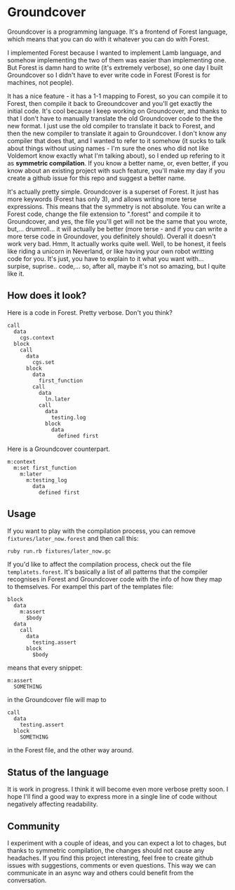 # Groundcover

Groundcover is a programming language. It's a frontend of Forest language, which means that you can do with it whatever you can do with Forest.

I implemented Forest because I wanted to implement Lamb language, and somehow implementing the two of them was easier than implementing one. But Forest is damn hard to write (it's extremely verbose), so one day I built Groundcover so I didn't have to ever write code in Forest (Forest is for machines, not people).

It has a nice feature - it has a 1-1 mapping to Forest, so you can compile it to Forest, then compile it back to Greoundcover and you'll get exactly the initial code. It's cool because I keep working on Groundcover, and thanks to that I don't have to manually translate the old Groundcover code to the the new format. I just use the old compiler to translate it back to Forest, and then the new compiler to translate it again to Groundcover. I don't know any compiler that does that, and I wanted to refer to it somehow (it sucks to talk about things without using names - I'm sure the ones who did not like Voldemort know exactly what I'm talking about), so I ended up refering to it as **symmetric compilation**. If you know a better name, or, even better, if you know about an existing project with such feature, you'll make my day if you create a github issue for this repo and suggest a better name.

It's actually pretty simple. Groundcover is a superset of Forest. It just has more keywords (Forest has only 3), and allows writing more terse expressions. This means that the symmetry is not absolute. You can write a Forest code, change the file extension to ".forest" and compile it to Groundcover, and yes, the file you'll get will not be the same that you wrote, but,... drumroll... it will actually be better (more terse - and if you can write a more terse code in Groundover, you definitely should). Overall it doesn't work very bad. Hmm, It actually works quite well. Well, to be honest, it feels like riding a unicorn in Neverland, or like having your own robot writting code for you. It's just, you have to explain to it what you want with... surpise, suprise.. code,... so, after all, maybe it's not so amazing, but I quite like it.

## How does it look?

Here is a code in Forest. Pretty verbose. Don't you think?
```forest
call
  data
    cgs.context
  block
    call
      data
        cgs.set
      block
        data
          first_function
        call
          data
            ln.later
          call
            data
              testing.log
            block
              data
                defined first
```

Here is a Groundcover counterpart.

```groundcover
m:context
  m:set first_function
    m:later
      m:testing_log
        data
          defined first
```

## Usage

If you want to play with the compilation process, you can remove `fixtures/later_now.forest` and then call this:

```bash
ruby run.rb fixtures/later_now.gc
```

If you'd like to affect the compilation process, check out the file `templatets.forest`. It's basically a list of all patterns that the compiler recognises in Forest and Groundcover code with the info of how they map to themselves. For exampel this part of the templates file:

```forest
block
  data
    m:assert
      $body
  data
    call
      data
        testing.assert
      block
        $body
```

means that every snippet:

```groundcover
m:assert
  SOMETHING
```        

in the Groundcover file will map to

```forest
call
  data
    testing.assert
  block
    SOMETHING
```

in the Forest file, and the other way around.

## Status of the language

It is work in progress. I think it will become even more verbose pretty soon. I hope I'll find a good way to express more in a single line of code without negatively affecting readability.

## Community

I experiment with a couple of ideas, and you can expect a lot to chages, but thanks to symmetric compilation, the changes should not cause any headaches. If you find this project interesting, feel free to create github issues with suggestions, comments or even questions. This way we can communicate in an async way and others could benefit from the conversation.
